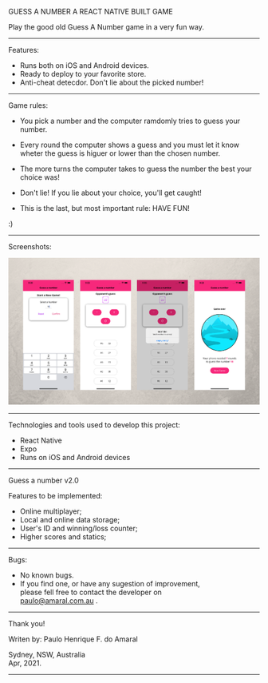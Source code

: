 GUESS A NUMBER
A REACT NATIVE BUILT GAME

Play the good old Guess A Number game in a very fun way.

---

Features:

- Runs both on iOS and Android devices.
- Ready to deploy to your favorite store.
- Anti-cheat detecdor. Don't lie about the picked number!

---

Game rules:

- You pick a number and the computer ramdomly tries to guess your number.
- Every round the computer shows a guess and you must let it know wheter the guess is higuer or lower than the chosen number.
- The more turns the computer takes to guess the number the best your choice was!
- Don't lie! If you lie about your choice, you'll get caught!

- This is the last, but most important rule: HAVE FUN!

:)

---

Screenshots:

![Screenshot 1](./Screenshots/Screenshot1.png)

---

Technologies and tools used to develop this project:

- React Native
- Expo
- Runs on iOS and Android devices

---

Guess a number v2.0

Features to be implemented:

- Online multiplayer;
- Local and online data storage;
- User's ID and winning/loss counter;
- Higher scores and statics;

---

Bugs:

- No known bugs.
- If you find one, or have any sugestion of improvement,  
   please fell free to contact the developer on  
   paulo@amaral.com.au .

---

Thank you!

Writen by: Paulo Henrique F. do Amaral

Sydney, NSW, Australia  
Apr, 2021.

---
